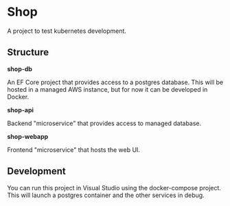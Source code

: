 # Shop

A project to test kubernetes development.

## Structure

**shop-db**

An EF Core project that provides access to a postgres database. This will be hosted in a managed AWS instance,
but for now it can be developed in Docker.

**shop-api**

Backend "microservice" that provides access to managed database.

**shop-webapp**

Frontend "microservice" that hosts the web UI.

## Development
You can run this project in Visual Studio using the docker-compose project. This will launch a postgres container
and the other services in debug.
